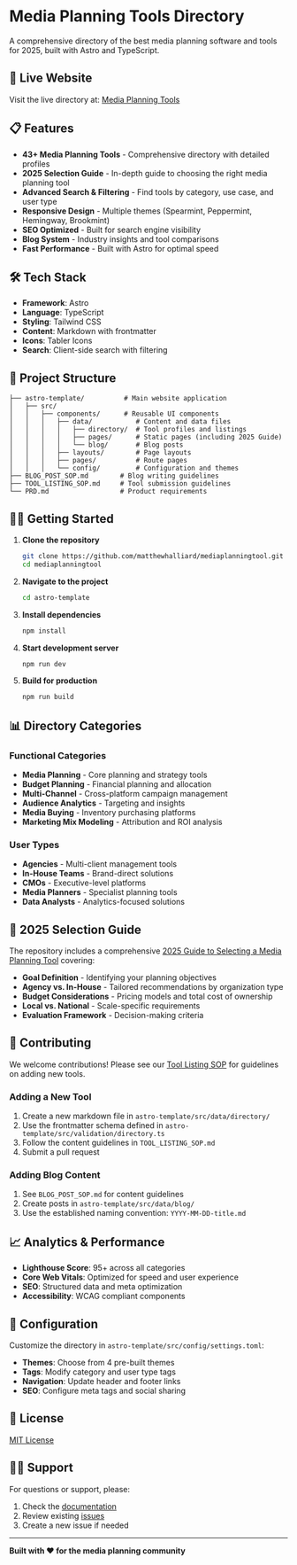 # Media Planning Tools Directory

A comprehensive directory of the best media planning software and tools for 2025, built with Astro and TypeScript.

## 🚀 Live Website

Visit the live directory at: [Media Planning Tools](https://mediaplanningtool.com)

## 📋 Features

- **43+ Media Planning Tools** - Comprehensive directory with detailed profiles
- **2025 Selection Guide** - In-depth guide to choosing the right media planning tool
- **Advanced Search & Filtering** - Find tools by category, use case, and user type
- **Responsive Design** - Multiple themes (Spearmint, Peppermint, Hemingway, Brookmint)
- **SEO Optimized** - Built for search engine visibility
- **Blog System** - Industry insights and tool comparisons
- **Fast Performance** - Built with Astro for optimal speed

## 🛠️ Tech Stack

- **Framework**: Astro
- **Language**: TypeScript
- **Styling**: Tailwind CSS
- **Content**: Markdown with frontmatter
- **Icons**: Tabler Icons
- **Search**: Client-side search with filtering

## 📁 Project Structure

```
├── astro-template/          # Main website application
│   ├── src/
│   │   ├── components/      # Reusable UI components
│   │   │   ├── data/           # Content and data files
│   │   │   │   ├── directory/  # Tool profiles and listings
│   │   │   │   ├── pages/      # Static pages (including 2025 Guide)
│   │   │   │   └── blog/       # Blog posts
│   │   │   ├── layouts/        # Page layouts
│   │   │   ├── pages/          # Route pages
│   │   │   └── config/         # Configuration and themes
├── BLOG_POST_SOP.md        # Blog writing guidelines
├── TOOL_LISTING_SOP.md     # Tool submission guidelines
└── PRD.md                  # Product requirements
```

## 🏃‍♂️ Getting Started

1. **Clone the repository**
   ```bash
   git clone https://github.com/matthewhalliard/mediaplanningtool.git
   cd mediaplanningtool
   ```

2. **Navigate to the project**
   ```bash
   cd astro-template
   ```

3. **Install dependencies**
   ```bash
   npm install
   ```

4. **Start development server**
   ```bash
   npm run dev
   ```

5. **Build for production**
   ```bash
   npm run build
   ```

## 📊 Directory Categories

### Functional Categories
- **Media Planning** - Core planning and strategy tools
- **Budget Planning** - Financial planning and allocation
- **Multi-Channel** - Cross-platform campaign management
- **Audience Analytics** - Targeting and insights
- **Media Buying** - Inventory purchasing platforms
- **Marketing Mix Modeling** - Attribution and ROI analysis

### User Types
- **Agencies** - Multi-client management tools
- **In-House Teams** - Brand-direct solutions
- **CMOs** - Executive-level platforms
- **Media Planners** - Specialist planning tools
- **Data Analysts** - Analytics-focused solutions

## 🎯 2025 Selection Guide

The repository includes a comprehensive [2025 Guide to Selecting a Media Planning Tool](./astro-template/src/data/pages/guide-2025.mdx) covering:

- **Goal Definition** - Identifying your planning objectives
- **Agency vs. In-House** - Tailored recommendations by organization type
- **Budget Considerations** - Pricing models and total cost of ownership
- **Local vs. National** - Scale-specific requirements
- **Evaluation Framework** - Decision-making criteria

## 🤝 Contributing

We welcome contributions! Please see our [Tool Listing SOP](./TOOL_LISTING_SOP.md) for guidelines on adding new tools.

### Adding a New Tool

1. Create a new markdown file in `astro-template/src/data/directory/`
2. Use the frontmatter schema defined in `astro-template/src/validation/directory.ts`
3. Follow the content guidelines in `TOOL_LISTING_SOP.md`
4. Submit a pull request

### Adding Blog Content

1. See `BLOG_POST_SOP.md` for content guidelines
2. Create posts in `astro-template/src/data/blog/`
3. Use the established naming convention: `YYYY-MM-DD-title.md`

## 📈 Analytics & Performance

- **Lighthouse Score**: 95+ across all categories
- **Core Web Vitals**: Optimized for speed and user experience
- **SEO**: Structured data and meta optimization
- **Accessibility**: WCAG compliant components

## 🔧 Configuration

Customize the directory in `astro-template/src/config/settings.toml`:
- **Themes**: Choose from 4 pre-built themes
- **Tags**: Modify category and user type tags
- **Navigation**: Update header and footer links
- **SEO**: Configure meta tags and social sharing

## 📄 License

[MIT License](./astro-template/LICENSE)

## 🙋‍♂️ Support

For questions or support, please:
1. Check the [documentation](./astro-template/README.md)
2. Review existing [issues](https://github.com/matthewhalliard/mediaplanningtool/issues)
3. Create a new issue if needed

---

**Built with ❤️ for the media planning community** 